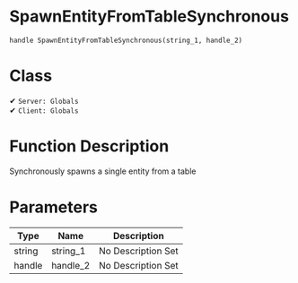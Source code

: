 # SpawnEntityFromTableSynchronous
```
handle SpawnEntityFromTableSynchronous(string_1, handle_2)
```
# Class
✔ `Server: Globals`  
✔ `Client: Globals`  

# Function Description
Synchronously spawns a single entity from a table
# Parameters
Type|Name|Description
--|--|--
string|string_1|No Description Set
handle|handle_2|No Description Set
